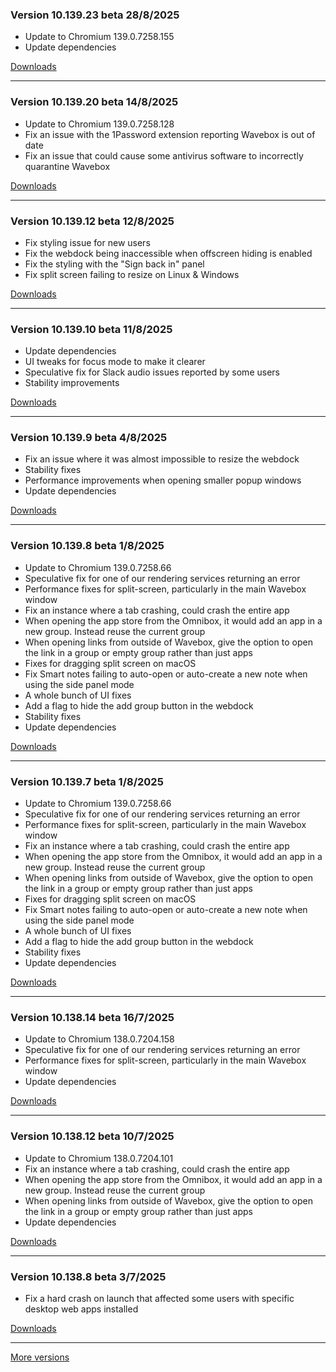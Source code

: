 <h3>Version 10.139.23 beta <span class="date">28/8/2025</span></h3>
<ul>
  <li>Update to Chromium 139.0.7258.155</li>
  <li>Update dependencies</li>
</ul>

[Downloads](https://wavebox.io/download/release/10.139.23.3)

---

<h3>Version 10.139.20 beta <span class="date">14/8/2025</span></h3>
<ul>
  <li>Update to Chromium 139.0.7258.128</li>
  <li>Fix an issue with the 1Password extension reporting Wavebox is out of date</li>
  <li>Fix an issue that could cause some antivirus software to incorrectly quarantine Wavebox</li>
</ul>

[Downloads](https://wavebox.io/download/release/10.139.20.3)

---

<h3>Version 10.139.12 beta <span class="date">12/8/2025</span></h3>
<ul>
  <li>Fix styling issue for new users</li>
  <li>Fix the webdock being inaccessible when offscreen hiding is enabled</li>
  <li>Fix the styling with the "Sign back in" panel</li>
  <li>Fix split screen failing to resize on Linux & Windows</li>
</ul>

[Downloads](https://wavebox.io/download/release/10.139.12.3)

---

<h3>Version 10.139.10 beta <span class="date">11/8/2025</span></h3>
<ul>
  <li>Update dependencies</li>
  <li>UI tweaks for focus mode to make it clearer</li>
  <li>Speculative fix for Slack audio issues reported by some users</li>
  <li>Stability improvements</li>
</ul>

[Downloads](https://wavebox.io/download/release/10.139.10.3)

---

<h3>Version 10.139.9 beta <span class="date">4/8/2025</span></h3>
<ul>
  <li>Fix an issue where it was almost impossible to resize the webdock</li>
  <li>Stability fixes</li>
  <li>Performance improvements when opening smaller popup windows</li>
  <li>Update dependencies</li>
</ul>

[Downloads](https://wavebox.io/download/release/10.139.9.3)

---

<h3>Version 10.139.8 beta <span class="date">1/8/2025</span></h3>
<ul>
  <li>Update to Chromium 139.0.7258.66</li>
  <li>Speculative fix for one of our rendering services returning an error</li>
  <li>Performance fixes for split-screen, particularly in the main Wavebox window</li>
  <li>Fix an instance where a tab crashing, could crash the entire app</li>
  <li>When opening the app store from the Omnibox, it would add an app in a new group. Instead reuse the current group</li>
  <li>When opening links from outside of Wavebox, give the option to open the link in a group or empty group rather than just apps</li>
  <li>Fixes for dragging split screen on macOS</li>
  <li>Fix Smart notes failing to auto-open or auto-create a new note when using the side panel mode</li>
  <li>A whole bunch of UI fixes</li>
  <li>Add a flag to hide the add group button in the webdock</li>
  <li>Stability fixes</li>
  <li>Update dependencies</li>
</ul>

[Downloads](https://wavebox.io/download/release/10.139.8.3)

---

<h3>Version 10.139.7 beta <span class="date">1/8/2025</span></h3>
<ul>
  <li>Update to Chromium 139.0.7258.66</li>
  <li>Speculative fix for one of our rendering services returning an error</li>
  <li>Performance fixes for split-screen, particularly in the main Wavebox window</li>
  <li>Fix an instance where a tab crashing, could crash the entire app</li>
  <li>When opening the app store from the Omnibox, it would add an app in a new group. Instead reuse the current group</li>
  <li>When opening links from outside of Wavebox, give the option to open the link in a group or empty group rather than just apps</li>
  <li>Fixes for dragging split screen on macOS</li>
  <li>Fix Smart notes failing to auto-open or auto-create a new note when using the side panel mode</li>
  <li>A whole bunch of UI fixes</li>
  <li>Add a flag to hide the add group button in the webdock</li>
  <li>Stability fixes</li>
  <li>Update dependencies</li>
</ul>

[Downloads](https://wavebox.io/download/release/10.139.7.3)

---

<h3>Version 10.138.14 beta <span class="date">16/7/2025</span></h3>
<ul>
  <li>Update to Chromium 138.0.7204.158</li>
  <li>Speculative fix for one of our rendering services returning an error</li>
  <li>Performance fixes for split-screen, particularly in the main Wavebox window</li>
  <li>Update dependencies</li>
</ul>

[Downloads](https://wavebox.io/download/release/10.138.14.3)

---

<h3>Version 10.138.12 beta <span class="date">10/7/2025</span></h3>
<ul>
  <li>Update to Chromium 138.0.7204.101</li>
  <li>Fix an instance where a tab crashing, could crash the entire app</li>
  <li>When opening the app store from the Omnibox, it would add an app in a new group. Instead reuse the current group</li>
  <li>When opening links from outside of Wavebox, give the option to open the link in a group or empty group rather than just apps</li>
  <li>Update dependencies</li>
</ul>

[Downloads](https://wavebox.io/download/release/10.138.12.3)

---

<h3>Version 10.138.8 beta <span class="date">3/7/2025</span></h3>
<ul>
  <li>Fix a hard crash on launch that affected some users with specific desktop web apps installed</li>
</ul>

[Downloads](https://wavebox.io/download/release/10.138.8.3)

---
[More versions](https://wavebox.io/changelog/beta/)